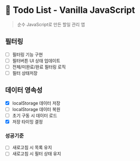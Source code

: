 # 📝 Todo List - Vanilla JavaScript

> 순수 JavaScript로 만든 할일 관리 앱


## 필터링

- [ ]  필터링 기능 구현
- [ ]  필터버튼 UI 상태 업데이트
- [ ]  전체/미완료/완료 필터링 로직
- [ ]  필터 상태저장

## 데이터 영속성

- [x]  localStorage 데이터 저장
- [ ]  localStorage 데이터 복원
- [ ]  초기 구동 시 데이터 로드
- [x]  저장 타이밍 결정

### 성공기준

- [ ]  새로고침 시 목록 유지
- [ ]  새로고침 시 필터 상태 유지